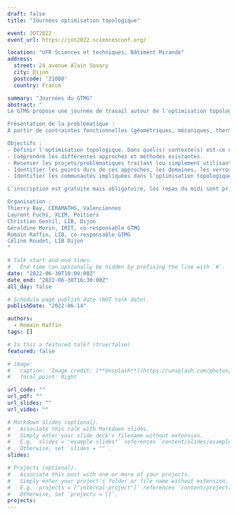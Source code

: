 ```yaml
---
draft: false
title: "Journées optimisation topologique"

event: JOT2022
event_url: https://jot2022.sciencesconf.org/

location: "UFR Sciences et techniques, Bâtiment Mirande"
address:
  street: 24 avenue Alain Savary
  city: Dijon
  postcode: '21000'
  country: France

summary: "Journées du GTMG"
abstract: "
Le GTMG propose une journée de travail autour de l'optimisation topologique, le jeudi 30 juin 2022 sur le campus de Dijon (bâtiment Mirande). Cette première journée sera l’occasion d'une première prise de contact (découverte) du domaine.

Présentation de la problématique :
À partir de contraintes fonctionnelles (géométriques, mécaniques, thermiques, esthétiques, etc.), comment définir, concevoir, construire, modéliser « automatiquement » un objet qui satisfait ces contraintes ?

Objectifs :
- Définir l'optimisation topologique. Dans quel(s) contexte(s) est-ce utile ?
- Comprendre les différentes approches et méthodes existantes.
- Recenser les projets/problématiques traitant (ou simplement utilisant) l'optimisation topologique (projet en cours, retour d’expérience).
- Identifier les points durs de ces approches, les domaines, les verrous.
- Identifier les communautés impliquées dans l'optimisation topologique.

L’inscription est gratuite mais obligatoire, les repas du midi sont pris en charge.

Organisation :
Thierry Bay, CERAMATHS, Valenciennes
Laurent Fuchs, XLIM, Poitiers
Christian Gentil, LIB, Dijon
Géraldine Morin, IRIT, co-responsable GTMG
Romain Raffin, LIB, co-responsable GTMG
Céline Roudet, LIB Dijon
"

# Talk start and end times.
#   End time can optionally be hidden by prefixing the line with `#`.
date: "2022-06-30T10:00:00Z"
date_end: "2022-06-30T16:30:00Z"
all_day: false

# Schedule page publish date (NOT talk date).
publishDate: "2022-06-14"

authors: 
  - Romain Raffin
tags: []

# Is this a featured talk? (true/false)
featured: false

# image:
#   caption: 'Image credit: [**Unsplash**](https://unsplash.com/photos/bzdhc5b3Bxs)'
#   focal_point: Right

url_code: ""
url_pdf: ""
url_slides: ""
url_video: ""

# Markdown Slides (optional).
#   Associate this talk with Markdown slides.
#   Simply enter your slide deck's filename without extension.
#   E.g. `slides = "example-slides"` references `content/slides/example-slides.md`.
#   Otherwise, set `slides = ""`.
slides:

# Projects (optional).
#   Associate this post with one or more of your projects.
#   Simply enter your project's folder or file name without extension.
#   E.g. `projects = ["internal-project"]` references `content/project/deep-learning/index.md`.
#   Otherwise, set `projects = []`.
projects:
---
```

